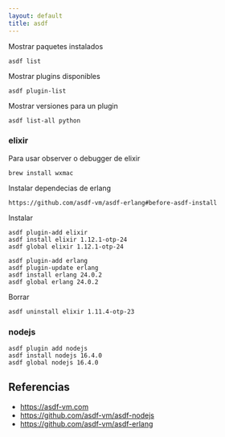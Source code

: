 ```yaml
---
layout: default
title: asdf
---
```


Mostrar paquetes instalados

    asdf list

Mostrar plugins disponibles

    asdf plugin-list

Mostrar versiones para un plugin

    asdf list-all python

### elixir

Para usar observer o debugger de elixir

    brew install wxmac

Instalar dependecias de erlang

    https://github.com/asdf-vm/asdf-erlang#before-asdf-install

Instalar

    asdf plugin-add elixir
    asdf install elixir 1.12.1-otp-24
    asdf global elixir 1.12.1-otp-24

    asdf plugin-add erlang
    asdf plugin-update erlang
    asdf install erlang 24.0.2
    asdf global erlang 24.0.2

Borrar

    asdf uninstall elixir 1.11.4-otp-23

### nodejs

    asdf plugin add nodejs
    asdf install nodejs 16.4.0
    asdf global nodejs 16.4.0

## Referencias

* https://asdf-vm.com
* https://github.com/asdf-vm/asdf-nodejs
* https://github.com/asdf-vm/asdf-erlang
